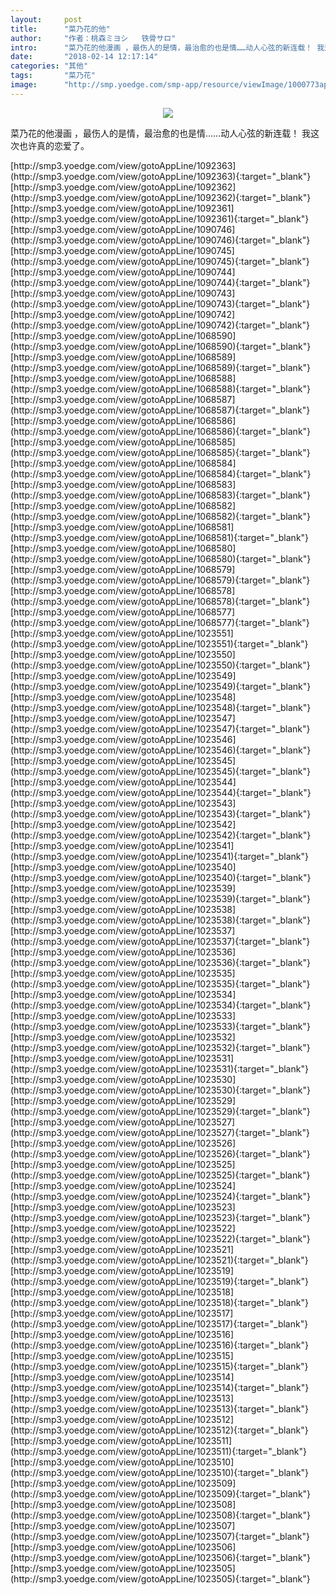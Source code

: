 ```yaml
---
layout:     post
title:      "菜乃花的他"
author:     "作者：桃森ミヨシ   铁骨サロ"
intro:      "菜乃花的他漫画 ，最伤人的是情，最治愈的也是情……动人心弦的新连载！ 我这次也许真的恋爱了。"
date:       "2018-02-14 12:17:14"
categories: "其他"
tags:       "菜乃花"
image:      "http://smp.yoedge.com/smp-app/resource/viewImage/1000773appline.png"
---
```

<div style="text-align: center">
<p><img src="http://smp.yoedge.com/smp-app/resource/viewImage/1000773appline.png"/></p>
</div>
<p class="post-meta">
<span>菜乃花的他漫画 ，最伤人的是情，最治愈的也是情……动人心弦的新连载！ 我这次也许真的恋爱了。</span>
</p>
[http://smp3.yoedge.com/view/gotoAppLine/1092363](http://smp3.yoedge.com/view/gotoAppLine/1092363){:target="_blank"}
[http://smp3.yoedge.com/view/gotoAppLine/1092362](http://smp3.yoedge.com/view/gotoAppLine/1092362){:target="_blank"}
[http://smp3.yoedge.com/view/gotoAppLine/1092361](http://smp3.yoedge.com/view/gotoAppLine/1092361){:target="_blank"}
[http://smp3.yoedge.com/view/gotoAppLine/1090746](http://smp3.yoedge.com/view/gotoAppLine/1090746){:target="_blank"}
[http://smp3.yoedge.com/view/gotoAppLine/1090745](http://smp3.yoedge.com/view/gotoAppLine/1090745){:target="_blank"}
[http://smp3.yoedge.com/view/gotoAppLine/1090744](http://smp3.yoedge.com/view/gotoAppLine/1090744){:target="_blank"}
[http://smp3.yoedge.com/view/gotoAppLine/1090743](http://smp3.yoedge.com/view/gotoAppLine/1090743){:target="_blank"}
[http://smp3.yoedge.com/view/gotoAppLine/1090742](http://smp3.yoedge.com/view/gotoAppLine/1090742){:target="_blank"}
[http://smp3.yoedge.com/view/gotoAppLine/1068590](http://smp3.yoedge.com/view/gotoAppLine/1068590){:target="_blank"}
[http://smp3.yoedge.com/view/gotoAppLine/1068589](http://smp3.yoedge.com/view/gotoAppLine/1068589){:target="_blank"}
[http://smp3.yoedge.com/view/gotoAppLine/1068588](http://smp3.yoedge.com/view/gotoAppLine/1068588){:target="_blank"}
[http://smp3.yoedge.com/view/gotoAppLine/1068587](http://smp3.yoedge.com/view/gotoAppLine/1068587){:target="_blank"}
[http://smp3.yoedge.com/view/gotoAppLine/1068586](http://smp3.yoedge.com/view/gotoAppLine/1068586){:target="_blank"}
[http://smp3.yoedge.com/view/gotoAppLine/1068585](http://smp3.yoedge.com/view/gotoAppLine/1068585){:target="_blank"}
[http://smp3.yoedge.com/view/gotoAppLine/1068584](http://smp3.yoedge.com/view/gotoAppLine/1068584){:target="_blank"}
[http://smp3.yoedge.com/view/gotoAppLine/1068583](http://smp3.yoedge.com/view/gotoAppLine/1068583){:target="_blank"}
[http://smp3.yoedge.com/view/gotoAppLine/1068582](http://smp3.yoedge.com/view/gotoAppLine/1068582){:target="_blank"}
[http://smp3.yoedge.com/view/gotoAppLine/1068581](http://smp3.yoedge.com/view/gotoAppLine/1068581){:target="_blank"}
[http://smp3.yoedge.com/view/gotoAppLine/1068580](http://smp3.yoedge.com/view/gotoAppLine/1068580){:target="_blank"}
[http://smp3.yoedge.com/view/gotoAppLine/1068579](http://smp3.yoedge.com/view/gotoAppLine/1068579){:target="_blank"}
[http://smp3.yoedge.com/view/gotoAppLine/1068578](http://smp3.yoedge.com/view/gotoAppLine/1068578){:target="_blank"}
[http://smp3.yoedge.com/view/gotoAppLine/1068577](http://smp3.yoedge.com/view/gotoAppLine/1068577){:target="_blank"}
[http://smp3.yoedge.com/view/gotoAppLine/1023551](http://smp3.yoedge.com/view/gotoAppLine/1023551){:target="_blank"}
[http://smp3.yoedge.com/view/gotoAppLine/1023550](http://smp3.yoedge.com/view/gotoAppLine/1023550){:target="_blank"}
[http://smp3.yoedge.com/view/gotoAppLine/1023549](http://smp3.yoedge.com/view/gotoAppLine/1023549){:target="_blank"}
[http://smp3.yoedge.com/view/gotoAppLine/1023548](http://smp3.yoedge.com/view/gotoAppLine/1023548){:target="_blank"}
[http://smp3.yoedge.com/view/gotoAppLine/1023547](http://smp3.yoedge.com/view/gotoAppLine/1023547){:target="_blank"}
[http://smp3.yoedge.com/view/gotoAppLine/1023546](http://smp3.yoedge.com/view/gotoAppLine/1023546){:target="_blank"}
[http://smp3.yoedge.com/view/gotoAppLine/1023545](http://smp3.yoedge.com/view/gotoAppLine/1023545){:target="_blank"}
[http://smp3.yoedge.com/view/gotoAppLine/1023544](http://smp3.yoedge.com/view/gotoAppLine/1023544){:target="_blank"}
[http://smp3.yoedge.com/view/gotoAppLine/1023543](http://smp3.yoedge.com/view/gotoAppLine/1023543){:target="_blank"}
[http://smp3.yoedge.com/view/gotoAppLine/1023542](http://smp3.yoedge.com/view/gotoAppLine/1023542){:target="_blank"}
[http://smp3.yoedge.com/view/gotoAppLine/1023541](http://smp3.yoedge.com/view/gotoAppLine/1023541){:target="_blank"}
[http://smp3.yoedge.com/view/gotoAppLine/1023540](http://smp3.yoedge.com/view/gotoAppLine/1023540){:target="_blank"}
[http://smp3.yoedge.com/view/gotoAppLine/1023539](http://smp3.yoedge.com/view/gotoAppLine/1023539){:target="_blank"}
[http://smp3.yoedge.com/view/gotoAppLine/1023538](http://smp3.yoedge.com/view/gotoAppLine/1023538){:target="_blank"}
[http://smp3.yoedge.com/view/gotoAppLine/1023537](http://smp3.yoedge.com/view/gotoAppLine/1023537){:target="_blank"}
[http://smp3.yoedge.com/view/gotoAppLine/1023536](http://smp3.yoedge.com/view/gotoAppLine/1023536){:target="_blank"}
[http://smp3.yoedge.com/view/gotoAppLine/1023535](http://smp3.yoedge.com/view/gotoAppLine/1023535){:target="_blank"}
[http://smp3.yoedge.com/view/gotoAppLine/1023534](http://smp3.yoedge.com/view/gotoAppLine/1023534){:target="_blank"}
[http://smp3.yoedge.com/view/gotoAppLine/1023533](http://smp3.yoedge.com/view/gotoAppLine/1023533){:target="_blank"}
[http://smp3.yoedge.com/view/gotoAppLine/1023532](http://smp3.yoedge.com/view/gotoAppLine/1023532){:target="_blank"}
[http://smp3.yoedge.com/view/gotoAppLine/1023531](http://smp3.yoedge.com/view/gotoAppLine/1023531){:target="_blank"}
[http://smp3.yoedge.com/view/gotoAppLine/1023530](http://smp3.yoedge.com/view/gotoAppLine/1023530){:target="_blank"}
[http://smp3.yoedge.com/view/gotoAppLine/1023529](http://smp3.yoedge.com/view/gotoAppLine/1023529){:target="_blank"}
[http://smp3.yoedge.com/view/gotoAppLine/1023527](http://smp3.yoedge.com/view/gotoAppLine/1023527){:target="_blank"}
[http://smp3.yoedge.com/view/gotoAppLine/1023526](http://smp3.yoedge.com/view/gotoAppLine/1023526){:target="_blank"}
[http://smp3.yoedge.com/view/gotoAppLine/1023525](http://smp3.yoedge.com/view/gotoAppLine/1023525){:target="_blank"}
[http://smp3.yoedge.com/view/gotoAppLine/1023524](http://smp3.yoedge.com/view/gotoAppLine/1023524){:target="_blank"}
[http://smp3.yoedge.com/view/gotoAppLine/1023523](http://smp3.yoedge.com/view/gotoAppLine/1023523){:target="_blank"}
[http://smp3.yoedge.com/view/gotoAppLine/1023522](http://smp3.yoedge.com/view/gotoAppLine/1023522){:target="_blank"}
[http://smp3.yoedge.com/view/gotoAppLine/1023521](http://smp3.yoedge.com/view/gotoAppLine/1023521){:target="_blank"}
[http://smp3.yoedge.com/view/gotoAppLine/1023519](http://smp3.yoedge.com/view/gotoAppLine/1023519){:target="_blank"}
[http://smp3.yoedge.com/view/gotoAppLine/1023518](http://smp3.yoedge.com/view/gotoAppLine/1023518){:target="_blank"}
[http://smp3.yoedge.com/view/gotoAppLine/1023517](http://smp3.yoedge.com/view/gotoAppLine/1023517){:target="_blank"}
[http://smp3.yoedge.com/view/gotoAppLine/1023516](http://smp3.yoedge.com/view/gotoAppLine/1023516){:target="_blank"}
[http://smp3.yoedge.com/view/gotoAppLine/1023515](http://smp3.yoedge.com/view/gotoAppLine/1023515){:target="_blank"}
[http://smp3.yoedge.com/view/gotoAppLine/1023514](http://smp3.yoedge.com/view/gotoAppLine/1023514){:target="_blank"}
[http://smp3.yoedge.com/view/gotoAppLine/1023513](http://smp3.yoedge.com/view/gotoAppLine/1023513){:target="_blank"}
[http://smp3.yoedge.com/view/gotoAppLine/1023512](http://smp3.yoedge.com/view/gotoAppLine/1023512){:target="_blank"}
[http://smp3.yoedge.com/view/gotoAppLine/1023511](http://smp3.yoedge.com/view/gotoAppLine/1023511){:target="_blank"}
[http://smp3.yoedge.com/view/gotoAppLine/1023510](http://smp3.yoedge.com/view/gotoAppLine/1023510){:target="_blank"}
[http://smp3.yoedge.com/view/gotoAppLine/1023509](http://smp3.yoedge.com/view/gotoAppLine/1023509){:target="_blank"}
[http://smp3.yoedge.com/view/gotoAppLine/1023508](http://smp3.yoedge.com/view/gotoAppLine/1023508){:target="_blank"}
[http://smp3.yoedge.com/view/gotoAppLine/1023507](http://smp3.yoedge.com/view/gotoAppLine/1023507){:target="_blank"}
[http://smp3.yoedge.com/view/gotoAppLine/1023506](http://smp3.yoedge.com/view/gotoAppLine/1023506){:target="_blank"}
[http://smp3.yoedge.com/view/gotoAppLine/1023505](http://smp3.yoedge.com/view/gotoAppLine/1023505){:target="_blank"}


